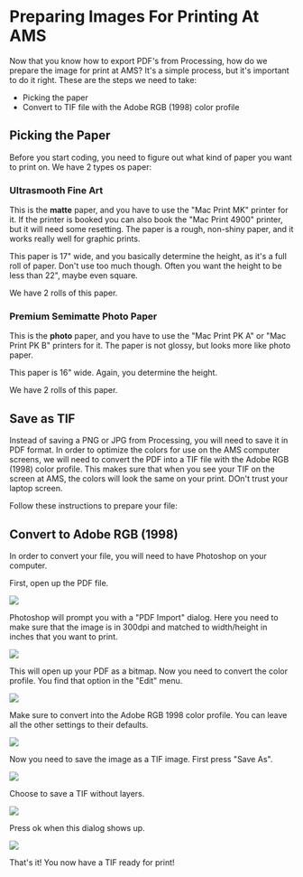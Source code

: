 Preparing Images For Printing At AMS
====================================

Now that you know how to export PDF's from Processing, how do we prepare the image for print at AMS? It's a simple process, but it's important to do it right. These are the steps we need to take:

* Picking the paper
* Convert to TIF file with the Adobe RGB (1998) color profile


Picking the Paper
-----------------

Before you start coding, you need to figure out what kind of paper you want to print on. We have 2 types os paper:

### Ultrasmooth Fine Art

This is the **matte** paper, and you have to use the "Mac Print MK" printer for it. If the printer is booked you can also book the "Mac Print 4900" printer, but it will need some resetting. The paper is a rough, non-shiny paper, and it works really well for graphic prints.

This paper is 17" wide, and you basically determine the height, as it's a full roll of paper. Don't use too much though. Often you want the height to be less than 22", maybe even square.

We have 2 rolls of this paper.

### Premium Semimatte Photo Paper

This is the **photo** paper, and you have to use the "Mac Print PK A" or "Mac Print PK B" printers for it. The paper is not glossy, but looks more like photo paper.

This paper is 16" wide. Again, you determine the height.

We have 2 rolls of this paper.


Save as TIF
-----------

Instead of saving a PNG or JPG from Processing, you will need to save it in PDF format. In order to optimize the colors for use on the AMS computer screens, we will need to convert the PDF into a TIF file with the Adobe RGB (1998) color profile. This makes sure that when you see your TIF on the screen at AMS, the colors will look the same on your print. DOn't trust your laptop screen.

Follow these instructions to prepare your file:


Convert to Adobe RGB (1998)
---------------------------

In order to convert your file, you will need to have Photoshop on your computer.

First, open up the PDF file.

<img src="http://runemadsen-2012.s3.amazonaws.com/printing-code-2012/other/tif0.png" />

Photoshop will prompt you with a "PDF Import" dialog. Here you need to make sure that the image is in 300dpi and matched to width/height in inches that you want to print.

<img src="http://runemadsen-2012.s3.amazonaws.com/printing-code-2012/other/tif1.png" />

This will open up your PDF as a bitmap. Now you need to convert the color profile. You find that option in the "Edit" menu.

<img src="http://runemadsen-2012.s3.amazonaws.com/printing-code-2012/other/tif2.png" />

Make sure to convert into the Adobe RGB 1998 color profile. You can leave all the other settings to their defaults.

<img src="http://runemadsen-2012.s3.amazonaws.com/printing-code-2012/other/tif3.png" />

Now you need to save the image as a TIF image. First press "Save As".

<img src="http://runemadsen-2012.s3.amazonaws.com/printing-code-2012/other/tif4.png" />

Choose to save a TIF without layers.

<img src="http://runemadsen-2012.s3.amazonaws.com/printing-code-2012/other/tif5.png" />

Press ok when this dialog shows up.

<img src="http://runemadsen-2012.s3.amazonaws.com/printing-code-2012/other/tif6.png" />

That's it! You now have a TIF ready for print!